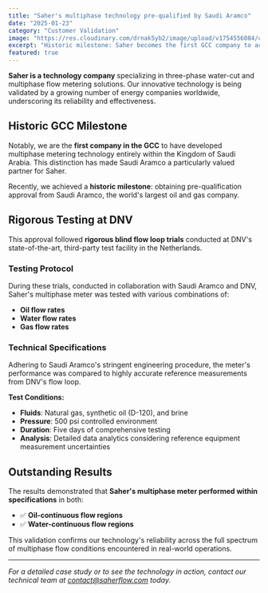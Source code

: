 ```yaml
---
title: "Saher's multiphase technology pre-qualified by Saudi Aramco"
date: "2025-01-23"
category: "Customer Validation"
image: "https://res.cloudinary.com/drnak5yb2/image/upload/v1754556084/combined-enhanced_image-1024x591_pkpnc5.png"
excerpt: "Historic milestone: Saher becomes the first GCC company to achieve Saudi Aramco pre-qualification for multiphase metering technology developed entirely within Saudi Arabia."
featured: true
---
```



**Saher is a technology company** specializing in three-phase water-cut and multiphase flow metering solutions. Our innovative technology is being validated by a growing number of energy companies worldwide, underscoring its reliability and effectiveness.

## Historic GCC Milestone

Notably, we are the **first company in the GCC** to have developed multiphase metering technology entirely within the Kingdom of Saudi Arabia. This distinction has made Saudi Aramco a particularly valued partner for Saher.

Recently, we achieved a **historic milestone**: obtaining pre-qualification approval from Saudi Aramco, the world's largest oil and gas company.

## Rigorous Testing at DNV

This approval followed **rigorous blind flow loop trials** conducted at DNV's state-of-the-art, third-party test facility in the Netherlands.

### Testing Protocol

During these trials, conducted in collaboration with Saudi Aramco and DNV, Saher's multiphase meter was tested with various combinations of:

- **Oil flow rates**
- **Water flow rates** 
- **Gas flow rates**

### Technical Specifications

Adhering to Saudi Aramco's stringent engineering procedure, the meter's performance was compared to highly accurate reference measurements from DNV's flow loop.

**Test Conditions:**
- **Fluids**: Natural gas, synthetic oil (D-120), and brine
- **Pressure**: 500 psi controlled environment
- **Duration**: Five days of comprehensive testing
- **Analysis**: Detailed data analytics considering reference equipment measurement uncertainties

## Outstanding Results

The results demonstrated that **Saher's multiphase meter performed within specifications** in both:
- ✅ **Oil-continuous flow regions**
- ✅ **Water-continuous flow regions**

This validation confirms our technology's reliability across the full spectrum of multiphase flow conditions encountered in real-world operations.

---

*For a detailed case study or to see the technology in action, contact our technical team at contact@saherflow.com today.*
